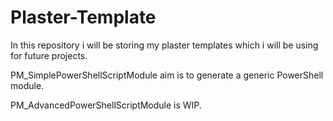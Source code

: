 # Plaster-Template

In this repository i will be storing my plaster templates which i will be using for future projects.

PM_SimplePowerShellScriptModule aim is to generate a generic PowerShell module.

PM_AdvancedPowerShellScriptModule is WIP.
